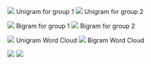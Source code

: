 ![](Plots/unigram_group1.png)
Unigram for group 1
![](Plots/unigram_group2.png)
Unigram for group 2

![](Plots/bigram_group1.png)
Bigram for group 1
![](Plots/bigram_group2.png)
Bigram for group 2

![](Plots/Single_Word_WordCloud.png)
Unigram Word Cloud
![](Plots/Bigram_Word_WordCloud.png)
Bigram Word Cloud

![](Plots/Single_Word_Freq.png)
![](Plots/Bigram_Word_Freq.png)